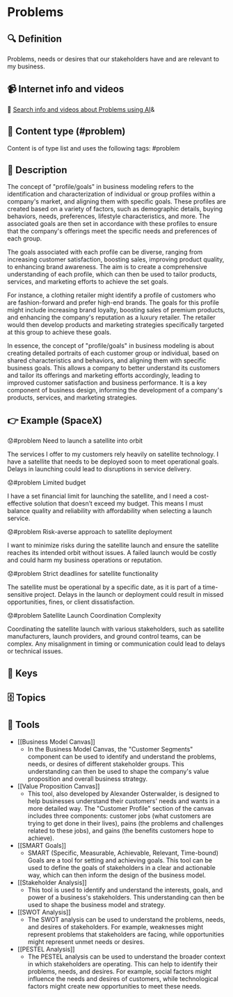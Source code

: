 
# Problems


## 🔍 Definition
Problems, needs or desires that our stakeholders have and are relevant to my business.


## 📹 Internet info and videos
🤖 [Search info and videos about Problems using AI](https://www.perplexity.ai/search?q=videos+about+Problems:+Problems,+needs+or+desires+that+our+stakeholders+have+and+that+are+relevant+to+my+business.
)&

## 📰 Content type (#problem)
Content is of type list and uses the following tags: #problem


## 📖 Description
The concept of "profile/goals" in business modeling refers to the identification and characterization of individual or group profiles within a company's market, and aligning them with specific goals. These profiles are created based on a variety of factors, such as demographic details, buying behaviors, needs, preferences, lifestyle characteristics, and more. The associated goals are then set in accordance with these profiles to ensure that the company's offerings meet the specific needs and preferences of each group.

The goals associated with each profile can be diverse, ranging from increasing customer satisfaction, boosting sales, improving product quality, to enhancing brand awareness. The aim is to create a comprehensive understanding of each profile, which can then be used to tailor products, services, and marketing efforts to achieve the set goals.

For instance, a clothing retailer might identify a profile of customers who are fashion-forward and prefer high-end brands. The goals for this profile might include increasing brand loyalty, boosting sales of premium products, and enhancing the company's reputation as a luxury retailer. The retailer would then develop products and marketing strategies specifically targeted at this group to achieve these goals.

In essence, the concept of "profile/goals" in business modeling is about creating detailed portraits of each customer group or individual, based on shared characteristics and behaviors, and aligning them with specific business goals. This allows a company to better understand its customers and tailor its offerings and marketing efforts accordingly, leading to improved customer satisfaction and business performance. It is a key component of business design, informing the development of a company's products, services, and marketing strategies.

## 👉 Example (SpaceX)

😟#problem Need to launch a satellite into orbit

The services I offer to my customers rely heavily on satellite technology. I have a satellite that needs to be deployed soon to meet operational goals. Delays in launching could lead to disruptions in service delivery.

😟#problem Limited budget

I have a set financial limit for launching the satellite, and I need a cost-effective solution that doesn’t exceed my budget. This means I must balance quality and reliability with affordability when selecting a launch service.

😟#problem Risk-averse approach to satellite deployment

I want to minimize risks during the satellite launch and ensure the satellite reaches its intended orbit without issues. A failed launch would be costly and could harm my business operations or reputation.

😟#problem Strict deadlines for satellite functionality

The satellite must be operational by a specific date, as it is part of a time-sensitive project. Delays in the launch or deployment could result in missed opportunities, fines, or client dissatisfaction.

😟#problem Satellite Launch Coordination Complexity

Coordinating the satellite launch with various stakeholders, such as satellite manufacturers, launch providers, and ground control teams, can be complex. Any misalignment in timing or communication could lead to delays or technical issues.



## 🔑 Keys



## 🗄️ Topics


## 🧰 Tools
- [[Business Model Canvas]]
  - In the Business Model Canvas, the "Customer Segments" component can be used to identify and understand the problems, needs, or desires of different stakeholder groups. This understanding can then be used to shape the company's value proposition and overall business strategy.
- [[Value Proposition Canvas]]
  - This tool, also developed by Alexander Osterwalder, is designed to help businesses understand their customers' needs and wants in a more detailed way. The "Customer Profile" section of the canvas includes three components: customer jobs (what customers are trying to get done in their lives), pains (the problems and challenges related to these jobs), and gains (the benefits customers hope to achieve).
- [[SMART Goals]]
  - SMART (Specific, Measurable, Achievable, Relevant, Time-bound) Goals are a tool for setting and achieving goals. This tool can be used to define the goals of stakeholders in a clear and actionable way, which can then inform the design of the business model.
- [[Stakeholder Analysis]]
  - This tool is used to identify and understand the interests, goals, and power of a business's stakeholders. This understanding can then be used to shape the business model and strategy.
- [[SWOT Analysis]]
  - The SWOT analysis can be used to understand the problems, needs, and desires of stakeholders. For example, weaknesses might represent problems that stakeholders are facing, while opportunities might represent unmet needs or desires.
- [[PESTEL Analysis]]
  - The PESTEL analysis can be used to understand the broader context in which stakeholders are operating. This can help to identify their problems, needs, and desires. For example, social factors might influence the needs and desires of customers, while technological factors might create new opportunities to meet these needs.

